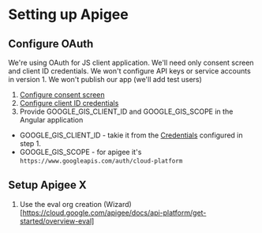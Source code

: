 # Setting up Apigee

## Configure OAuth 

We're using OAuth for JS client application.
We'll need only consent screen and client ID credentials.
We won't configure API keys or service accounts in version 1.
We won't publish our app (we'll add test users)

1. [Configure consent screen](https://developers.google.com/workspace/guides/configure-oauth-consent)
2. [Configure client ID credentials](https://developers.google.com/workspace/guides/create-credentials#oauth-client-id)
3. Provide GOOGLE_GIS_CLIENT_ID and GOOGLE_GIS_SCOPE in the Angular application
  -  GOOGLE_GIS_CLIENT_ID - takie it from the [Credentials](https://console.cloud.google.com/apis/credentials) configured in step 1.
  -  GOOGLE_GIS_SCOPE - for apigee it's `https://www.googleapis.com/auth/cloud-platform`


## Setup Apigee X

1. Use the eval org creation (Wizard)[https://cloud.google.com/apigee/docs/api-platform/get-started/overview-eval]
